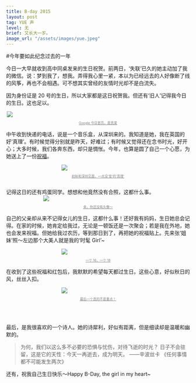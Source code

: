 ```yaml
---
title: B-day 2015
layout: post
tag: YUE 声
level: 无
brief: 又长大一岁。
image_url: "/assets/images/yue.jpeg"
---
```

#今年要如此纪念过去的一年

今日一大早就收到高中同桌发来的生日祝贺。前两日，‘失联’已久的她主动加了我的微信。说：梦到我了，想我。弄得我心里一紧，本以为已经远去的人好像断了线的风筝，再也不会相遇。可不想其实曾经的友情时光却不是白流失。

因为身份证是 20 号的生日，所以大家都是这日祝贺我。但还有‘旧人’记得我今日的生日。这也足以。

<div style="max-width: 500px; max-height: 388px;margin: 0px auto 0px auto; border-radius: 2px">
    <img class="graf-image" src="{{ site.url }}/assets/images/2015_bday.png">
    <div>
        <p style="font-size: 9px;text-align: center;text-decoration: underline;color: grey">Google 今日首页，是真爱</p>
    </div>
</div>

中午收到快递的电话，说是一个音乐盒，从深圳来的。我知道是她，我在英国的好‘真理’。有时候觉得分别就是昨天，好难过；有时候又觉得还在念书时光，好开心；大多时候，我们各奔东西，却只是惆怅。今年，也算是圆了自己一个心愿，为她送上了一份[祝福](http://cocacolacat.github.io/static/gift_selection.html)。

<div style="max-width: 200px; max-height: 388px;margin: 0px auto 0px auto; border-radius: 2px">
    <img class="graf-image" src="{{ site.url }}/assets/images/me_and_zl.png">
    <div>
        <p style="font-size: 9px;text-align: center;text-decoration: underline;color: grey">初秋和深圳见面，一点没‘变’的‘真理’</p>
    </div>
</div>

<br />
记得这日的还有鸡蛋同学。想想和他竟然没有合照，这都什么事。
<div style="max-width: 300px; max-height: 388px;margin: 0px auto 0px auto; border-radius: 2px">
    <img class="graf-image" src="{{ site.url }}/assets/images/egg_greeting.png">
    <div>
        <p style="font-size: 9px;text-align: center;text-decoration: underline;color: grey">亲，你还没有头像～</p>
    </div>
</div>

自己的父亲却从来不记得女儿的生日，这都什么事！还好我有妈妈，生日她总会记得。在家的时候，她肯定给我过，无论是一顿饭还是一次聚会；若是我在外地，她也会发来祝福。但她给我过农历，等到那日到了，再把她的祝福贴上。先来张‘姐妹’照～左边那个大美人就是我的‘时髦 Girl’~

<div style="max-width: 200px; max-height: 388px;margin: 0px auto 0px auto; border-radius: 2px">
    <img class="graf-image" src="{{ site.url }}/assets/images/me_and_mom.png">
    <div>
        <p style="font-size: 9px;text-align: center;text-decoration: underline;color: grey">一个 16，一个 18</p>
    </div>
</div>

在收到了这些祝福和红包后，我默默的希望每天都过生日。这些心意，好似秋日的风，丝丝入扣。
<div style="max-width: 200px;margin: 0px auto 0px auto; border-radius: 2px">
    <img class="graf-image" src="{{ site.url }}/assets/images/bd-greetings.png">
    <div>
        <p style="font-size: 9px;text-align: center;text-decoration: underline;color: grey">最后一个真的不是重点！</p>
    </div>
</div>

<br />
<br />
<br />
最后，是我很喜欢的一个诗人。她的诗犀利，好似有距离，但是细读却是温暖和幽默的。

>为何，我们以这么多不必要的恐惧与忧伤，对待飞逝的时光？
日子不会驻留，这是它的天性：今天一再逝去，成为明天。
——辛波丝卡 《任何事情都不可能发生两次》

还有，祝我自己生日快乐～Happy B-Day, the girl in my heart~
<br />
<br />
<br />
<br />

